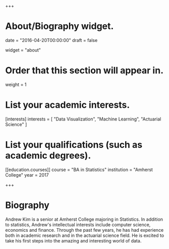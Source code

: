 +++
# About/Biography widget.

date = "2016-04-20T00:00:00"
draft = false

widget = "about"

# Order that this section will appear in.
weight = 1

# List your academic interests.
[interests]
  interests = [
    "Data Visualization",
    "Machine Learning",
    "Actuarial Science"
  ]

# List your qualifications (such as academic degrees).
[[education.courses]]
  course = "BA in Statistics"
  institution = "Amherst College"
  year = 2017
 
+++

# Biography

Andrew Kim is a senior at Amherst College majoring in Statistics. In addition to statistics, Andrew's intellectual interests include computer science, economics and finance. Through the past few years, he has had experience both in academic research and in the actuarial science field. He is excited to take his first steps into the amazing and interesting world of data.

